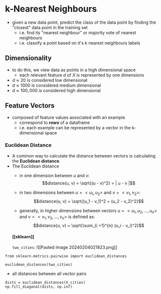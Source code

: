 # k-Nearest Neighbours
- given a new data point, predict the class of the data point by finding the "closest" data point in the training set
	- i.e. find its "nearest neighbour" or majority vote of nearest neighbours
	- i.e. classify a point based on it's $k$ nearest neighbours labels
## Dimensionality
- to do this, we view data as points in a high dimensional space
	- each relevant feature $d$ of $X$ is represented by one dimensions
- $d \approx 20$ is considered low dimensional
- $d \approx 1000$ is considered medium dimensional 
- $d \approx 100,000$ is considered high dimensional 
## Feature Vectors
- composed of feature values associated with an example
	- correspond to ***rows*** of a dataframe
	- i.e. each example can be represented by a vector in the k-dimensional space
### Euclidean Distance
- A common way to calculate the distance between vectors is calculating the **Euclidean distance**. 
- The Euclidean distance 
  - in one dimension between $u$ and $v$: $$distance(u, v) = \sqrt{(u - v)^2} = | u - v |$$

  - in two dimensions between $u = <u_1, u_2>$ and $v = <v_1, v_2>$: $$distance(u, v) = \sqrt{(u_1 - v_1)^2 + (u_2 - v_2)^2}$$

  - generally, in higher dimensions between vectors $u = <u_1, u_2, \dots, u_n>$ and $v = <v_1, v_2, \dots, v_n>$ is defined as: $$distance(u, v) = \sqrt{\sum_{i =1}^{n} (u_i - v_i)^2}$$
  #### [[sklearn]]
  `two_cities`:
  ![[Pasted image 20240204021823.png]]
```
from sklearn.metrics.pairwise import euclidean_distances

euclidean_distances(two_cities)
```
- all distances between all vector pairs
```
dists = euclidean_distances(X_cities)
np.fill_diagonal(dists, np.inf)
```